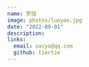 ```yaml
---
name: 罗瑶
image: photos/luoyao.jpg
date: "2022-09-01"
description: 
links:
  email: oacyo@qq.com
  github: tiertie
---
```




